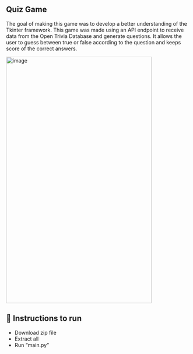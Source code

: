 ## Quiz Game
The goal of making this game was to develop a better understanding of the Tkinter framework. This game was made using an API endpoint to receive data from the Open Trivia Database and generate questions. It allows the user to guess between true or false according to the question and keeps score of the correct answers.

 <img width="399" height="675" alt="image" src="https://github.com/user-attachments/assets/a767e9f4-de51-4e53-8469-c3547c125215" />


## 🚀 Instructions to run 
-	Download zip file
-	Extract all 
-	Run “main.py”

